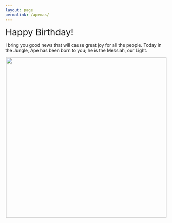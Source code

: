 ```yaml
---
layout: page
permalink: /apemas/
---
```


<span style=" font-size:2em;">  Happy Birthday! </span> 

I bring you good news that will cause great joy for all the people. Today in the Jungle, Ape has been born to you; he is the Messiah, our Light.

<div style="text-align: center;"><img src="{{site.url}}/download/ape.png" width="500" /></div>


